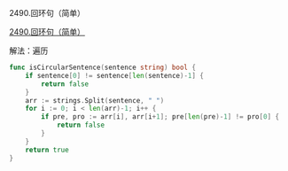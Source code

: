 2490.回环句（简单）

[2490.回环句（简单）](https://leetcode.cn/problems/circular-sentence/)



解法：遍历



```go
func isCircularSentence(sentence string) bool {
	if sentence[0] != sentence[len(sentence)-1] {
		return false
	}
	arr := strings.Split(sentence, " ")
	for i := 0; i < len(arr)-1; i++ {
		if pre, pro := arr[i], arr[i+1]; pre[len(pre)-1] != pro[0] {
			return false
		}
	}
	return true
}
```


